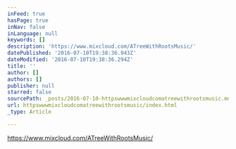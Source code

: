 ```yaml
---
inFeed: true
hasPage: true
inNav: false
inLanguage: null
keywords: []
description: 'https://www.mixcloud.com/ATreeWithRootsMusic/'
datePublished: '2016-07-10T19:38:36.943Z'
dateModified: '2016-07-10T19:38:36.294Z'
title: ''
author: []
authors: []
publisher: null
starred: false
sourcePath: _posts/2016-07-10-httpswwwmixcloudcomatreewithrootsmusic.md
url: httpswwwmixcloudcomatreewithrootsmusic/index.html
_type: Article

---
```

https://www.mixcloud.com/ATreeWithRootsMusic/